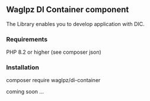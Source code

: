## Waglpz DI Container component

The Library enables you to develop application with DIC.

### Requirements

PHP 8.2 or higher (see composer json)

### Installation

composer require waglpz/di-container

coming soon ...
